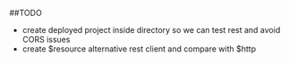 ##TODO
- create deployed project inside directory so we can test rest and avoid CORS issues
- create $resource alternative rest client and compare with $http